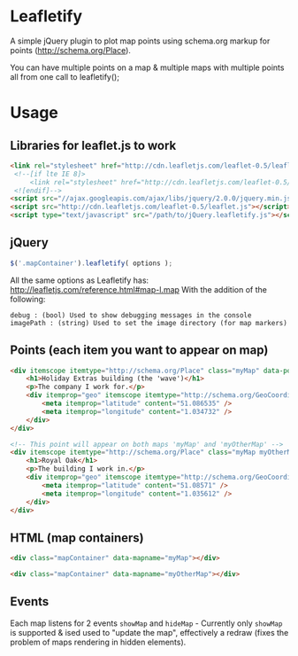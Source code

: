 Leafletify
==========

A simple jQuery plugin to plot map points using schema.org markup for points (http://schema.org/Place).

You can have multiple points on a map & multiple maps with multiple points all from one call to leafletify();

# Usage #

Libraries for leaflet.js to work
--------------------------------
```html
<link rel="stylesheet" href="http://cdn.leafletjs.com/leaflet-0.5/leaflet.css" />
 <!--[if lte IE 8]>
     <link rel="stylesheet" href="http://cdn.leafletjs.com/leaflet-0.5/leaflet.ie.css" />
 <![endif]-->
<script src="//ajax.googleapis.com/ajax/libs/jquery/2.0.0/jquery.min.js"></script>
<script src="http://cdn.leafletjs.com/leaflet-0.5/leaflet.js"></script>
<script type="text/javascript" src="/path/to/jQuery.leafletify.js"></script>
```

jQuery
--------
```javascript
$('.mapContainer').leafletify( options );
```

All the same options as Leafletify has: http://leafletjs.com/reference.html#map-l.map
With the addition of the following:
	
	debug : (bool) Used to show debugging messages in the console
	imagePath : (string) Used to set the image directory (for map markers)

Points (each item you want to appear on map)
------------------------------------------
```html
<div itemscope itemtype="http://schema.org/Place" class="myMap" data-popover="true">
	<h1>Holiday Extras building (the 'wave')</h1>
	<p>The company I work for.</p>
	<div itemprop="geo" itemscope itemtype="http://schema.org/GeoCoordinates">
		<meta itemprop="latitude" content="51.086535" />
		<meta itemprop="longitude" content="1.034732" />
	</div>
</div>

<!-- This point will appear on both maps 'myMap' and 'myOtherMap' -->
<div itemscope itemtype="http://schema.org/Place" class="myMap myOtherMap" data-popover="true">
	<h1>Royal Oak</h1>
	<p>The building I work in.</p>
	<div itemprop="geo" itemscope itemtype="http://schema.org/GeoCoordinates">
		<meta itemprop="latitude" content="51.08571" />
		<meta itemprop="longitude" content="1.035612" />
	</div>
</div>
```

HTML (map containers)
--------------------
```html
<div class="mapContainer" data-mapname="myMap"></div>
```
```html
<div class="mapContainer" data-mapname="myOtherMap"></div>
```

Events
------
Each map listens for 2 events `showMap` and `hideMap` - Currently only `showMap` is supported & ised used to "update the map", effectively a redraw (fixes the problem of maps rendering in hidden elements).